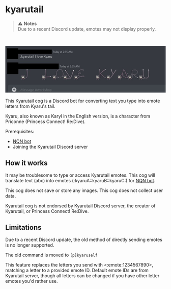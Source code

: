 # kyarutail

<CogHero cog="kyarutail" desc="Convert your messages into a message written with emotes of Kyaru's tail. Kyaru (aka. Karyl) is a character from Princess Connect! Re:Dive."></CogHero>

> ⚠️ **Notes**  
> Due to a recent Discord update, emotes may not display properly.

<br />

![kyarutail.jpg](./kyarutail.jpg)

This Kyarutail cog is a Discord bot for converting text you type into emote letters from Kyaru's tail.

Kyaru, also known as Karyl in the English version, is a character from Priconne (Princess Connect! Re:Dive).

Prerequisites:
- [NQN bot](https://nqn.blue)
- Joining the Kyarutail Discord server


## How it works

It may be troublesome to type or access Kyarutail emotes. This cog will translate text (abc) into emotes (:kyaruA::kyaruB::kyaruC:) for [NQN bot](https://nqn.blue).

This cog does not save or store any images. This cog does not collect user data.

Kyarutail cog is not endorsed by Kyarutail Discord server, the creator of Kyarutail, or Princess Connect! Re:Dive.


## Limitations

Due to a recent Discord update, the old method of directly sending emotes is no longer supported.

The old command is moved to `[p]kyaruself`

This feature replaces the letters you send with <:emote:1234567890>, matching a letter to a provided emote ID. Default emote IDs are from Kyarutail server, though all letters can be changed if you have other letter emotes you'd rather use.
